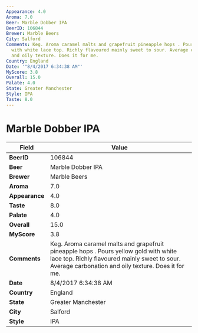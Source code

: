 ```yaml
---
Appearance: 4.0
Aroma: 7.0
Beer: Marble Dobber IPA
BeerID: 106844
Brewer: Marble Beers
City: Salford
Comments: Keg. Aroma caramel malts and grapefruit pineapple hops . Pours yellow gold
  with white lace top. Richly flavoured mainly sweet to sour. Average carbonation
  and oily texture. Does it for me.
Country: England
Date: '"8/4/2017 6:34:38 AM"'
MyScore: 3.8
Overall: 15.0
Palate: 4.0
State: Greater Manchester
Style: IPA
Taste: 8.0
---
```


# Marble Dobber IPA

| Field         | Value |
|---------------|-------|
| **BeerID** | 106844 |
| **Beer** | Marble Dobber IPA |
| **Brewer** | Marble Beers |
| **Aroma** | 7.0 |
| **Appearance** | 4.0 |
| **Taste** | 8.0 |
| **Palate** | 4.0 |
| **Overall** | 15.0 |
| **MyScore** | 3.8 |
| **Comments** | Keg. Aroma caramel malts and grapefruit pineapple hops . Pours yellow gold with white lace top. Richly flavoured mainly sweet to sour. Average carbonation and oily texture. Does it for me. |
| **Date** | 8/4/2017 6:34:38 AM |
| **Country** | England |
| **State** | Greater Manchester |
| **City** | Salford |
| **Style** | IPA |
